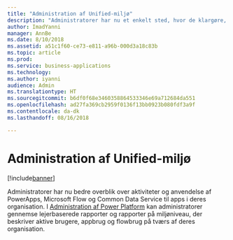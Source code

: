 ```yaml
---
title: "Administration af Unified-miljø"
description: "Administratorer har nu et enkelt sted, hvor de klargøre, overvåge og administrere alle Common Data Service til apps-miljøer"
author: ImadYanni
manager: AnnBe
ms.date: 8/10/2018
ms.assetid: a51c1f60-ce73-e811-a96b-000d3a18c83b
ms.topic: article
ms.prod: 
ms.service: business-applications
ms.technology: 
ms.author: iyanni
audience: Admin
ms.translationtype: HT
ms.sourcegitcommit: b6df0f68e3460358864533346e69a712684da551
ms.openlocfilehash: ad27fa369cb2959f0136f13bb0923b080fdf3a9f
ms.contentlocale: da-dk
ms.lasthandoff: 08/16/2018

---
```

# <a name="unified-environment-administration"></a>Administration af Unified-miljø


[!include[banner](../../includes/banner.md)]

Administratorer har nu bedre overblik over aktiviteter og anvendelse af PowerApps, Microsoft Flow og Common Data Service til apps i deres organisation. I [Administration af Power Platform](https://go.microsoft.com/fwlink/?linkid=875536) kan administratorer gennemse lejerbaserede rapporter og rapporter på miljøniveau, der beskriver aktive brugere, appbrug og flowbrug på tværs af deres organisation.

